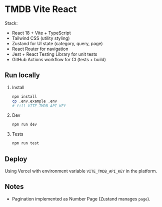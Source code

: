 # TMDB Vite React

Stack:

- React 18 + Vite + TypeScript
- Tailwind CSS (utility styling)
- Zustand for UI state (category, query, page)
- React Router for navigation
- Jest + React Testing Library for unit tests
- GitHub Actions workflow for CI (tests + build)

## Run locally

1. Install
   ```bash
   npm install
   cp .env.example .env
   # fill VITE_TMDB_API_KEY
   ```
2. Dev
   ```bash
   npm run dev
   ```
3. Tests
   ```bash
   npm run test
   ```

## Deploy

Using Vercel with environment variable `VITE_TMDB_API_KEY` in the platform.

## Notes

- Pagination implemented as Number Page (Zustand manages `page`).
